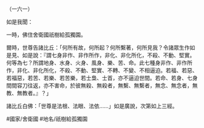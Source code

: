 （一六一）

如是我聞：

一時，佛住舍衛國祇樹給孤獨園。

爾時，世尊告諸比丘：「何所有故，何所起？何所繫著，何所見我？令諸眾生作如是見、如是說：『謂七身非作、非作所作，非化、非化所化，不殺、不動、堅實。何等為七？所謂地身、水身、火身、風身、樂、苦、命。此七種身非作、非作所作，非化、非化所化，不殺、不動、堅實、不轉、不變、不相逼迫。若福、若惡、若福惡，若苦、若樂、若苦樂，若士梟、士首，亦不逼迫世間。若命、若身、七身間間容刀往返，亦不害命，於彼無殺、無殺者，無繫、無繫者，無念、無念者，無教、無教者。』？」

諸比丘白佛：「世尊是法根、法眼、法依……」如是廣說，次第如上三經。

#國家/舍衛國
#地名/祇樹給孤獨園
